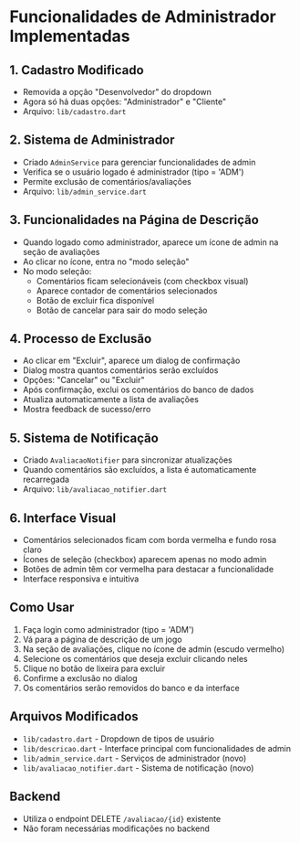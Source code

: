 # Funcionalidades de Administrador Implementadas

## 1. Cadastro Modificado
- Removida a opção "Desenvolvedor" do dropdown
- Agora só há duas opções: "Administrador" e "Cliente"
- Arquivo: `lib/cadastro.dart`

## 2. Sistema de Administrador
- Criado `AdminService` para gerenciar funcionalidades de admin
- Verifica se o usuário logado é administrador (tipo = 'ADM')
- Permite exclusão de comentários/avaliações
- Arquivo: `lib/admin_service.dart`

## 3. Funcionalidades na Página de Descrição
- Quando logado como administrador, aparece um ícone de admin na seção de avaliações
- Ao clicar no ícone, entra no "modo seleção"
- No modo seleção:
  - Comentários ficam selecionáveis (com checkbox visual)
  - Aparece contador de comentários selecionados
  - Botão de excluir fica disponível
  - Botão de cancelar para sair do modo seleção

## 4. Processo de Exclusão
- Ao clicar em "Excluir", aparece um dialog de confirmação
- Dialog mostra quantos comentários serão excluídos
- Opções: "Cancelar" ou "Excluir"
- Após confirmação, exclui os comentários do banco de dados
- Atualiza automaticamente a lista de avaliações
- Mostra feedback de sucesso/erro

## 5. Sistema de Notificação
- Criado `AvaliacaoNotifier` para sincronizar atualizações
- Quando comentários são excluídos, a lista é automaticamente recarregada
- Arquivo: `lib/avaliacao_notifier.dart`

## 6. Interface Visual
- Comentários selecionados ficam com borda vermelha e fundo rosa claro
- Ícones de seleção (checkbox) aparecem apenas no modo admin
- Botões de admin têm cor vermelha para destacar a funcionalidade
- Interface responsiva e intuitiva

## Como Usar
1. Faça login como administrador (tipo = 'ADM')
2. Vá para a página de descrição de um jogo
3. Na seção de avaliações, clique no ícone de admin (escudo vermelho)
4. Selecione os comentários que deseja excluir clicando neles
5. Clique no botão de lixeira para excluir
6. Confirme a exclusão no dialog
7. Os comentários serão removidos do banco e da interface

## Arquivos Modificados
- `lib/cadastro.dart` - Dropdown de tipos de usuário
- `lib/descricao.dart` - Interface principal com funcionalidades de admin
- `lib/admin_service.dart` - Serviços de administrador (novo)
- `lib/avaliacao_notifier.dart` - Sistema de notificação (novo)

## Backend
- Utiliza o endpoint DELETE `/avaliacao/{id}` existente
- Não foram necessárias modificações no backend
